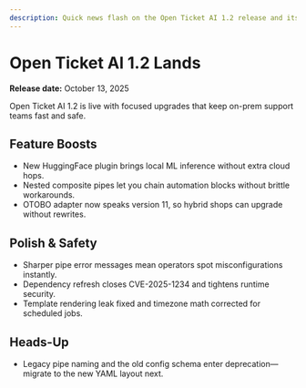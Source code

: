 ```yaml
---
description: Quick news flash on the Open Ticket AI 1.2 release and its standout upgrades.
---
```


# Open Ticket AI 1.2 Lands

**Release date:** October 13, 2025

Open Ticket AI 1.2 is live with focused upgrades that keep on-prem support teams fast and safe.

## Feature Boosts
- New HuggingFace plugin brings local ML inference without extra cloud hops.
- Nested composite pipes let you chain automation blocks without brittle workarounds.
- OTOBO adapter now speaks version 11, so hybrid shops can upgrade without rewrites.

## Polish & Safety
- Sharper pipe error messages mean operators spot misconfigurations instantly.
- Dependency refresh closes CVE-2025-1234 and tightens runtime security.
- Template rendering leak fixed and timezone math corrected for scheduled jobs.

## Heads-Up
- Legacy pipe naming and the old config schema enter deprecation—migrate to the new YAML layout next.
